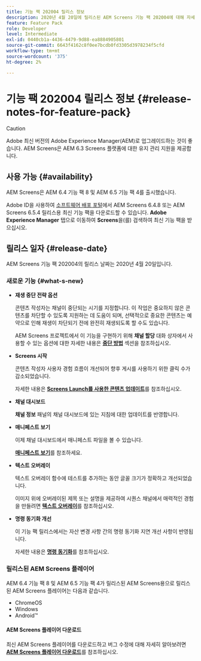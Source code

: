 ```yaml
---
title: 기능 팩 202004 릴리스 정보
description: 2020년 4월 20일에 릴리스된 AEM Screens 기능 팩 202004에 대해 자세히 알아보십시오.
feature: Feature Pack
role: Developer
level: Intermediate
exl-id: 0440cb1a-4436-4479-9d88-ea8884905801
source-git-commit: 6643f4162c8f0ee7bcdb0fd3305d3978234f5cfd
workflow-type: tm+mt
source-wordcount: '375'
ht-degree: 2%

---
```


# 기능 팩 202004 릴리스 정보 {#release-notes-for-feature-pack}

>[!CAUTION]
>
>Adobe 최신 버전의 Adobe Experience Manager(AEM)로 업그레이드하는 것이 좋습니다. AEM Screens은 AEM 6.3 Screens 플랫폼에 대한 유지 관리 지원을 제공합니다.

## 사용 가능 {#availability}

AEM Screens은 AEM 6.4 기능 팩 8 및 AEM 6.5 기능 팩 4를 출시했습니다.

Adobe ID을 사용하여 [소프트웨어 배포 포털](https://experience.adobe.com/#/downloads/content/software-distribution/en/aem.html)에서 AEM Screens 6.4.8 또는 AEM Screens 6.5.4 릴리스용 최신 기능 팩을 다운로드할 수 있습니다. **Adobe Experience Manager** 탭으로 이동하여 **Screens**&#x200B;을(를) 검색하여 최신 기능 팩을 받으십시오.

## 릴리스 일자 {#release-date}

AEM Screens 기능 팩 202004의 릴리스 날짜는 2020년 4월 20일입니다.

### 새로운 기능 {#what-s-new}

* **재생 중단 전략 옵션**

  콘텐츠 작성자는 채널이 중단되는 시기를 지정합니다. 이 작업은 중요하지 않은 콘텐츠를 차단할 수 있도록 지원하는 데 도움이 되며, 선택적으로 중요한 콘텐츠는 예약으로 인해 재생이 차단되기 전에 완전히 재생되도록 할 수도 있습니다.

  AEM Screens 프로젝트에서 이 기능을 구현하기 위해 **채널 할당** 대화 상자에서 사용할 수 있는 옵션에 대한 자세한 내용은 **[중단 방법](/help/user-guide/channel-assignment.md#interruption-method-channel)** 섹션을 참조하십시오.

* **Screens 시작**

  콘텐츠 작성자 사용자 경험 흐름이 개선되어 향후 게시를 사용하기 위한 클릭 수가 감소되었습니다.

  자세한 내용은 **[Screens Launch를 사용한 콘텐츠 업데이트](launches.md)**&#x200B;를 참조하십시오.

* **채널 대시보드**

  **채널 정보** 패널의 채널 대시보드에 있는 지침에 대한 업데이트를 반영합니다.


* **매니페스트 보기**

  이제 채널 대시보드에서 매니페스트 파일을 볼 수 있습니다.

  **[매니페스트 보기](/help/user-guide/managing-channels.md#view-manifest)**&#x200B;를 참조하세요.

* **텍스트 오버레이**

  텍스트 오버레이 함수에 테스트를 추가하는 동안 글꼴 크기가 정확하고 개선되었습니다.

  이미지 위에 오버레이된 제목 또는 설명을 제공하여 시퀀스 채널에서 매력적인 경험을 만들려면 **[텍스트 오버레이](text-overlay.md)**&#x200B;를 참조하십시오.

* **명령 동기화 개선**

  이 기능 팩 릴리스에서는 자산 변경 사항 간의 명령 동기화 지연 개선 사항이 반영됩니다.

  자세한 내용은 **[명령 동기화](using-command-sync.md)**&#x200B;를 참조하십시오.

### 릴리스된 AEM Screens 플레이어

AEM 6.4 기능 팩 8 및 AEM 6.5 기능 팩 4가 릴리스된 AEM Screens용으로 릴리스된 AEM Screens 플레이어는 다음과 같습니다.

* ChromeOS
* Windows
* Android™

#### AEM Screens 플레이어 다운로드

최신 AEM Screens 플레이어를 다운로드하고 버그 수정에 대해 자세히 알아보려면 **[AEM Screens 플레이어 다운로드](https://download.macromedia.com/screens/)**&#x200B;를 참조하십시오.
